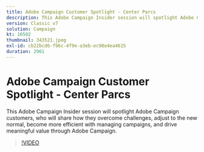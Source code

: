```yaml
---
title: Adobe Campaign Customer Spotlight - Center Parcs
description: This Adobe Campaign Insider session will spotlight Adobe Campaign customers, who will share how they overcome challenges, adjust to the new normal, become more… (Descriptions should be between 60 and 160 characters)
version: Classic v7
solution: Campaign
kt: 10502
thumbnail: 343521.jpeg
exl-id: cb22bcd6-f96c-4f9e-a3eb-ec98e4ea4615
duration: 2961
---
```

# Adobe Campaign Customer Spotlight - Center Parcs

This Adobe Campaign Insider session will spotlight Adobe Campaign customers, who will share how they overcome challenges, adjust to the new normal, become more efficient with managing campaigns, and drive meaningful value through Adobe Campaign.

>[!VIDEO](https://video.tv.adobe.com/v/343521/?quality=12&learn=on)
